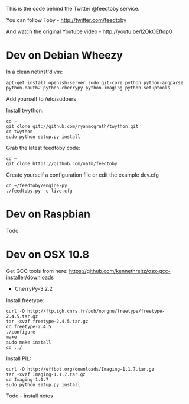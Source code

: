 This is the code behind the Twitter @feedtoby service.

You can follow Toby - http://twitter.com/feedtoby

And watch the original Youtube video - http://youtu.be/l2OkOEffdp0

Dev on Debian Wheezy
====================
In a clean netinst'd vm:

    apt-get install openssh-server sudo git-core python python-argparse python-oauth2 python-cherrypy python-imaging python-setuptools

Add yourself to /etc/sudoers

Install twython:

    cd ~
    git clone git://github.com/ryanmcgrath/twython.git
    cd twython
    sudo python setup.py install

Grab the latest feedtoby code:

    cd ~
    git clone https://github.com/natm/feedtoby

Create yourself a configuration file or edit the example dev.cfg

    cd ~/feedtoby/engine-py
    ./feedtoby.py -c live.cfg

Dev on Raspbian
===============

Todo

Dev on OSX 10.8
===============

Get GCC tools from here: https://github.com/kennethreitz/osx-gcc-installer/downloads

* CherryPy-3.2.2

Install freetype: 

    curl -O http://ftp.igh.cnrs.fr/pub/nongnu/freetype/freetype-2.4.5.tar.gz
    tar -xvzf freetype-2.4.5.tar.gz
    cd freetype-2.4.5
    ./configure
    make
    sudo make install
    cd ../

Install PIL:

    curl -O http://effbot.org/downloads/Imaging-1.1.7.tar.gz
    tar -xvzf Imaging-1.1.7.tar.gz
    cd Imaging-1.1.7
    sudo python setup.py install
Todo - install notes

